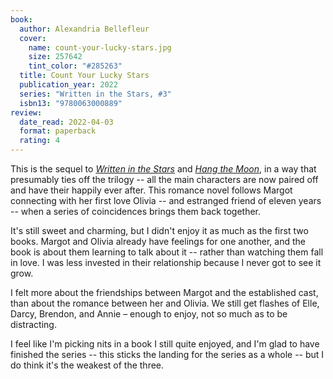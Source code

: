 ```yaml
---
book:
  author: Alexandria Bellefleur
  cover:
    name: count-your-lucky-stars.jpg
    size: 257642
    tint_color: "#285263"
  title: Count Your Lucky Stars
  publication_year: 2022
  series: "Written in the Stars, #3"
  isbn13: "9780063000889"
review:
  date_read: 2022-04-03
  format: paperback
  rating: 4
---
```


This is the sequel to [*Written in the Stars*](/reviews/written-in-the-stars/) and [*Hang the Moon*](/reviews/hang-the-moon/), in a way that presumably ties off the trilogy -- all the main characters are now paired off and have their happily ever after.
This romance novel follows Margot connecting with her first love Olivia -- and estranged friend of eleven years -- when a series of coincidences brings them back together.

It's still sweet and charming, but I didn't enjoy it as much as the first two books.
Margot and Olivia already have feelings for one another, and the book is about them learning to talk about it -- rather than watching them fall in love.
I was less invested in their relationship because I never got to see it grow.

I felt more about the friendships between Margot and the established cast, than about the romance between her and Olivia.
We still get flashes of Elle, Darcy, Brendon, and Annie – enough to enjoy, not so much as to be distracting.

I feel like I'm picking nits in a book I still quite enjoyed, and I'm glad to have finished the series -- this sticks the landing for the series as a whole -- but I do think it's the weakest of the three.
